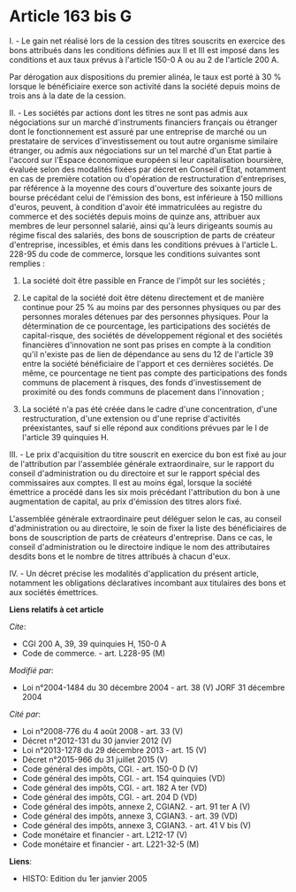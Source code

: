 # Article 163 bis G

I. - Le gain net réalisé lors de la cession des titres souscrits en exercice des bons attribués dans les conditions définies
aux II et III est imposé dans les conditions et aux taux prévus à l'article 150-0 A ou au 2 de l'article 200 A.

Par dérogation aux dispositions du premier alinéa, le taux est porté à 30 % lorsque le bénéficiaire exerce son activité dans
la société depuis moins de trois ans à la date de la cession.

II. - Les sociétés par actions dont les titres ne sont pas admis aux négociations sur un marché d'instruments financiers
français ou étranger dont le fonctionnement est assuré par une entreprise de marché ou un prestataire de services
d'investissement ou tout autre organisme similaire étranger, ou admis aux négociations sur un tel marché d'un Etat partie à
l'accord sur l'Espace économique européen si leur capitalisation boursière, évaluée selon des modalités fixées par décret en
Conseil d'Etat, notamment en cas de première cotation ou d'opération de restructuration d'entreprises, par référence à la
moyenne des cours d'ouverture des soixante jours de bourse précédant celui de l'émission des bons, est inférieure à 150
millions d'euros, peuvent, à condition d'avoir été immatriculées au registre du commerce et des sociétés depuis moins de
quinze ans, attribuer aux membres de leur personnel salarié, ainsi qu'à leurs dirigeants soumis au régime fiscal des
salariés, des bons de souscription de parts de créateur d'entreprise, incessibles, et émis dans les conditions prévues à
l'article L. 228-95 du code de commerce, lorsque les conditions suivantes sont remplies :

1. La société doit être passible en France de l'impôt sur les sociétés ;

2. Le capital de la société doit être détenu directement et de manière continue pour 25 % au moins par des personnes
physiques ou par des personnes morales détenues par des personnes physiques. Pour la détermination de ce pourcentage, les
participations des sociétés de capital-risque, des sociétés de développement régional et des sociétés financières
d'innovation ne sont pas prises en compte à la condition qu'il n'existe pas de lien de dépendance au sens du 12 de l'article
39 entre la société bénéficiaire de l'apport et ces dernières sociétés. De même, ce pourcentage ne tient pas compte des
participations des fonds communs de placement à risques, des fonds d'investissement de proximité ou des fonds communs de
placement dans l'innovation ;

3. La société n'a pas été créée dans le cadre d'une concentration, d'une restructuration, d'une extension ou d'une reprise
d'activités préexistantes, sauf si elle répond aux conditions prévues par le I de l'article 39 quinquies H.

III. - Le prix d'acquisition du titre souscrit en exercice du bon est fixé au jour de l'attribution par l'assemblée générale
extraordinaire, sur le rapport du conseil d'administration ou du directoire et sur le rapport spécial des commissaires aux
comptes. Il est au moins égal, lorsque la société émettrice a procédé dans les six mois précédant l'attribution du bon à une
augmentation de capital, au prix d'émission des titres alors fixé.

L'assemblée générale extraordinaire peut déléguer selon le cas, au conseil d'administration ou au directoire, le soin de
fixer la liste des bénéficiaires de bons de souscription de parts de créateurs d'entreprise. Dans ce cas, le conseil
d'administration ou le directoire indique le nom des attributaires desdits bons et le nombre de titres attribués à chacun
d'eux.

IV. - Un décret précise les modalités d'application du présent article, notamment les obligations déclaratives incombant aux
titulaires des bons et aux sociétés émettrices.

**Liens relatifs à cet article**

_Cite_:

  - CGI 200 A, 39, 39 quinquies H, 150-0 A
  - Code de commerce. - art. L228-95 (M)

_Modifié par_:

  - Loi n°2004-1484 du 30 décembre 2004 - art. 38 (V) JORF 31 décembre 2004

_Cité par_:

  - Loi n°2008-776 du 4 août 2008 - art. 33 (V)
  - Décret n°2012-131 du 30 janvier 2012 (V)
  - Loi n°2013-1278 du 29 décembre 2013 - art. 15 (V)
  - Décret n°2015-966 du 31 juillet 2015 (V)
  - Code général des impôts, CGI. - art. 150-0 D (V)
  - Code général des impôts, CGI. - art. 154 quinquies (VD)
  - Code général des impôts, CGI. - art. 182 A ter (VD)
  - Code général des impôts, CGI. - art. 204 D (VD)
  - Code général des impôts, annexe 2, CGIAN2. - art. 91 ter A (V)
  - Code général des impôts, annexe 3, CGIAN3. - art. 39 (VD)
  - Code général des impôts, annexe 3, CGIAN3. - art. 41 V bis (V)
  - Code monétaire et financier - art. L212-17 (V)
  - Code monétaire et financier - art. L221-32-5 (M)

**Liens**:

  - HISTO: Edition du 1er janvier 2005
